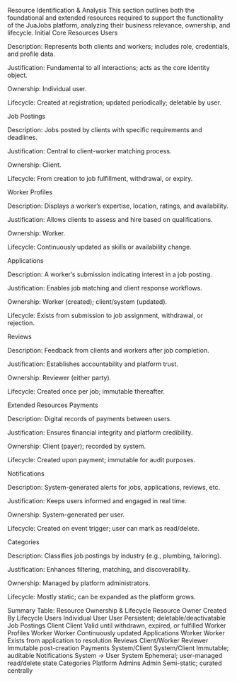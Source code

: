 Resource Identification & Analysis
This section outlines both the foundational and extended resources required to support the functionality of the JuaJobs platform, analyzing their business relevance, ownership, and lifecycle.
Initial Core Resources
Users


Description: Represents both clients and workers; includes role, credentials, and profile data.


Justification: Fundamental to all interactions; acts as the core identity object.


Ownership: Individual user.


Lifecycle: Created at registration; updated periodically; deletable by user.


Job Postings


Description: Jobs posted by clients with specific requirements and deadlines.


Justification: Central to client-worker matching process.


Ownership: Client.


Lifecycle: From creation to job fulfillment, withdrawal, or expiry.


Worker Profiles


Description: Displays a worker’s expertise, location, ratings, and availability.


Justification: Allows clients to assess and hire based on qualifications.


Ownership: Worker.


Lifecycle: Continuously updated as skills or availability change.


Applications


Description: A worker’s submission indicating interest in a job posting.


Justification: Enables job matching and client response workflows.


Ownership: Worker (created); client/system (updated).


Lifecycle: Exists from submission to job assignment, withdrawal, or rejection.


Reviews


Description: Feedback from clients and workers after job completion.


Justification: Establishes accountability and platform trust.


Ownership: Reviewer (either party).


Lifecycle: Created once per job; immutable thereafter.


 Extended Resources
Payments


Description: Digital records of payments between users.


Justification: Ensures financial integrity and platform credibility.


Ownership: Client (payer); recorded by system.


Lifecycle: Created upon payment; immutable for audit purposes.


Notifications


Description: System-generated alerts for jobs, applications, reviews, etc.


Justification: Keeps users informed and engaged in real time.


Ownership: System-generated per user.


Lifecycle: Created on event trigger; user can mark as read/delete.


Categories


Description: Classifies job postings by industry (e.g., plumbing, tailoring).


Justification: Enhances filtering, matching, and discoverability.


Ownership: Managed by platform administrators.


Lifecycle: Mostly static; can be expanded as the platform grows.



Summary Table: Resource Ownership & Lifecycle
Resource
Owner
Created By
Lifecycle
Users
Individual User
User
Persistent; deletable/deactivatable
Job Postings
Client
Client
Valid until withdrawn, expired, or fulfilled
Worker Profiles
Worker
Worker
Continuously updated
Applications
Worker
Worker
Exists from application to resolution
Reviews
Client/Worker
Reviewer
Immutable post-creation
Payments
System/Client
System/Client
Immutable; auditable
Notifications
System → User
System
Ephemeral; user-managed read/delete state
Categories
Platform Admins
Admin
Semi-static; curated centrally


